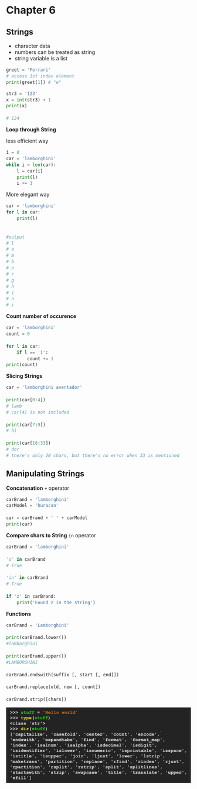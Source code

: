 # Chapter 6
## Strings
- character data
- numbers can be treated as string
- string variable is a list

```python
greet = 'Ferrari'
# access 1st index element
print(greet[1]) # "e"
```

```python
str3 = '123'
x = int(str3) + 1
print(x)

# 124
```

 **Loop through String**

less efficient way
```python
i = 0
car = 'lamborghini'
while i < len(car):
    l = car[i]
    print(l)
    i += 1
```


More elegant way
```python
car = 'lamborghini'
for l in car:
    print(l)


#output
# l
# a
# m
# b
# o
# r
# g
# h
# i
# n
# i
```


**Count number of occurence**
```python
car = 'lamborghini'
count = 0

for l in car:
    if l == 'i':
        count += 1
print(count)
```

**Slicing Strings**
```python
car = 'lamborghini aventador'

print(car[0:4])
# lamb
# car[4] is not included

print(car[7:9])
# hi

print(car[18:33])
# dor
# there's only 20 chars, but there's no error when 33 is mentioned
```

## Manipulating Strings
**Concatenation**
`+` operator

```python
carBrand = 'lamborghini'
carModel = 'huracan'

car = carBrand + ' ' + carModel
print(car)
```

**Compare chars to String**
`in` operator

```python
carBrand = 'lamborghini'

'o' in carBrand
# True

'in' in carBrand
# True

if 'z' in carBrand:
    print('Found z in the string')

```

**Functions**

```python
carBrand = 'Lamborghini'

print(carBrand.lower())
#lamborghini

print(carBrand.upper())
#LAMBORGHINI

carBrand.endswith(suffix [, start [, end]])

carBrand.replace(old, new [, count])

carBrand.strip([chars])

```

![String Functions](./assets/stringFunctions.png)


